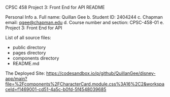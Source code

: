 CPSC 458 Project 3: Front End for API README 

Personal Info
  a. Full name: Quillan Gee
  b. Student ID: 2404244
  c. Chapman email: qgee@chapman.edu
  d. Course number and section: CPSC-458-01
  e. Project 3: Front End for API

List of all source files:
   - public directory
   - pages directory
   - components directory
   - README.md


The Deployed Site:
https://codesandbox.io/p/github/QuillanGee/disney-app/main?file=%2Fcomponents%2FCharacterCard.module.css%3A16%2C2&workspaceId=f1469001-cd51-4a5c-b0fd-5f4548039685
